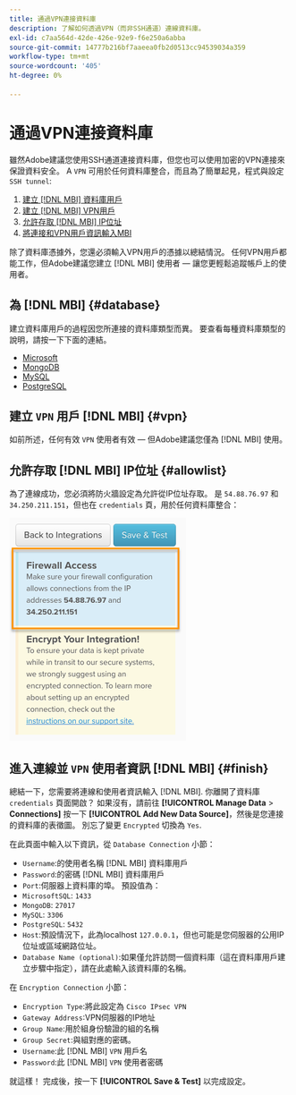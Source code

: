 ```yaml
---
title: 通過VPN連接資料庫
description: 了解如何透過VPN（而非SSH通道）連線資料庫。
exl-id: c7aa564d-42de-426e-92e9-f6e250a6abba
source-git-commit: 14777b216bf7aaeea0fb2d0513cc94539034a359
workflow-type: tm+mt
source-wordcount: '405'
ht-degree: 0%

---
```


# 通過VPN連接資料庫

雖然Adobe建議您使用SSH通道連接資料庫，但您也可以使用加密的VPN連接來保證資料安全。 A `VPN` 可用於任何資料庫整合，而且為了簡單起見，程式與設定 `SSH tunnel`:

1. [建立 [!DNL MBI] 資料庫用戶](#database)
1. [建立 [!DNL MBI] VPN用戶](#vpn)
1. [允許存取 [!DNL MBI] IP位址](#allowlist)
1. [將連接和VPN用戶資訊輸入MBI](#finish)

除了資料庫憑據外，您還必須輸入VPN用戶的憑據以總結情況。 任何VPN用戶都能工作，但Adobe建議您建立 [!DNL MBI] 使用者 — 讓您更輕鬆追蹤帳戶上的使用者。

## 為 [!DNL MBI] {#database}

建立資料庫用戶的過程因您所連接的資料庫類型而異。 要查看每種資料庫類型的說明，請按一下下面的連結。

* [Microsoft](../integrations/microsoft-sql-server.md)
* [MongoDB](../integrations/databases-via-a-vpn.md)
* [MySQL](../integrations/mysql-via-a-direct-connection.md)
* [PostgreSQL](../integrations/postgresql.md)

## 建立 `VPN` 用戶 [!DNL MBI] {#vpn}

如前所述，任何有效 `VPN` 使用者有效 — 但Adobe建議您僅為 [!DNL MBI] 使用。

## 允許存取 [!DNL MBI] IP位址 {#allowlist}

為了連線成功，您必須將防火牆設定為允許從IP位址存取。 是 `54.88.76.97` 和 `34.250.211.151`，但也在 `credentials` 頁，用於任何資料庫整合：

![MBI_Allow_Access_IPs.png](../../../assets/MBI_allow_access_IPs.png)

## 進入連線並 `VPN` 使用者資訊 [!DNL MBI] {#finish}

總結一下，您需要將連線和使用者資訊輸入 [!DNL MBI]. 你離開了資料庫 `credentials` 頁面開啟？ 如果沒有，請前往 **[!UICONTROL Manage Data** > **Connections]** 按一下 **[!UICONTROL Add New Data Source]**，然後是您連接的資料庫的表徵圖。 別忘了變更 `Encrypted` 切換為 `Yes`.

在此頁面中輸入以下資訊，從 `Database Connection` 小節：

* `Username`:的使用者名稱 [!DNL MBI] 資料庫用戶
* `Password`:的密碼 [!DNL MBI] 資料庫用戶
* `Port`:伺服器上資料庫的埠。 預設值為：
* `MicrosoftSQL`: `1433`
* `MongoDB`: `27017`
* `MySQL`: `3306`
* `PostgreSQL`: `5432`
* `Host`:預設情況下，此為localhost `127.0.0.1`，但也可能是您伺服器的公用IP位址或區域網路位址。
* `Database Name (optional)`:如果僅允許訪問一個資料庫（這在資料庫用戶建立步驟中指定），請在此處輸入該資料庫的名稱。

在 `Encryption Connection` 小節：

* `Encryption Type`:將此設定為 `Cisco IPsec VPN`
* `Gateway Address`:VPN伺服器的IP地址
* `Group Name`:用於組身份驗證的組的名稱
* `Group Secret`:與組對應的密碼。
* `Username`:此 [!DNL MBI] `VPN` 用戶名
* `Password`:此 [!DNL MBI] `VPN` 使用者密碼

就這樣！ 完成後，按一下 **[!UICONTROL Save & Test]** 以完成設定。
